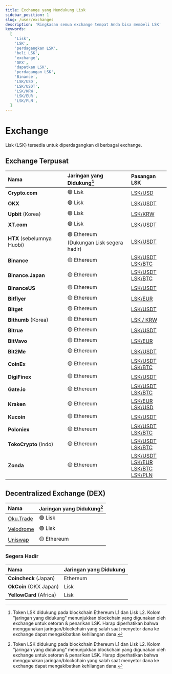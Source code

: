 ```yaml
---
title: Exchange yang Mendukung Lisk
sidebar_position: 1
slug: /user/exchanges
description: 'Ringkasan semua exchange tempat Anda bisa membeli LSK'
keywords:
  [
    'Lisk',
    'LSK',
    'perdagangkan LSK',
    'beli LSK',
    'exchange',
    'DEX',
    'dapatkan LSK',
    'perdagangan LSK',
    'Binance',
    'LSK/USD',
    'LSK/USDT',
    'LSK/KRW',
    'LSK/EUR',
    'LSK/PLN',
  ]
---
```


# Exchange

Lisk (LSK) tersedia untuk diperdagangkan di berbagai <!-- exchange terpusat dan terdesentralisasi --> exchange.

## Exchange Terpusat

| Nama                     | Jaringan yang Didukung[^1] | Pasangan LSK                                                      |
| :----------------------- |:----------------- |:----------------------------------------------------------------- |
| **Crypto.com**           | 🟢 Lisk            | [LSK/USD](https://crypto.com/exchange/trade/LSK_USD)             |
| **OKX**                  | 🟢 Lisk            | [LSK/USDT](https://www.okx.com/fr/trade-spot/lsk-usdt)           |
| **Upbit** (Korea)        | 🟢 Lisk            | [LSK/KRW](https://upbit.com/exchange?code=CRIX.UPBIT.KRW-LSK)    |
| **XT.com**               | 🟢 Lisk            | [LSK/USDT](https://www.xt.com/en/trade/lsk_usdt) |
| **HTX** (sebelumnya Huobi)    | 🟣 Ethereum <br/>(Dukungan Lisk segera hadir) | [LSK/USDT](https://www.htx.com.jm/trade/lsk_usdt/)             |
| **Binance**              | 🟡 Ethereum        | [LSK/USDT](https://www.binance.com/en/trade/LSK_USDT?type=spot)<br />[LSK/BTC](https://www.binance.com/en/trade/LSK_BTC?type=spot) |
| **Binance.Japan**        | 🟡 Ethereum        | [LSK/USDT](https://www.binance.com/en-JP/trade/LSK_USDT?type=spot)<br />[LSK/BTC](https://www.binance.com/en-JP/trade/LSK_BTC?type=spot) |
| **BinanceUS**            | 🟡 Ethereum        | [LSK/USDT](https://www.binance.us/spot-trade/lsk_usdt)           |
| **Bitflyer**             | 🟡 Ethereum        | [LSK/EUR](https://bitflyer.com/fr-eu/lisk-chart)                 |
| **Bitget**               | 🟡 Ethereum        | [LSK/USDT](https://www.bitget.com/futures/usdt/LSKUSDT)             |
| **Bithumb** (Korea)      | 🟡 Ethereum        | [LSK / KRW](https://www.bithumb.com/react/trade/order/LSK-KRW) |
| **Bitrue**               | 🟡 Ethereum        | [LSK/USDT](https://www.bitrue.com/trade/lsk_usdt)                |
| **BitVavo**              | 🟡 Ethereum        | [LSK/EUR](https://account.bitvavo.com/markets/LSK-EUR)           |
| **Bit2Me**               | 🟡 Ethereum        | [LSK/USDT](https://pro.bit2me.com/exchange/LSK-USDT?ref=285-6HY-TPA&mkt_kind=referral&prm=5DH100) |
| **CoinEx**               | 🟡 Ethereum        | [LSK/USDT](https://www.coinex.com/en/exchange/LSK-USDT)<br />[LSK/BTC](https://www.coinex.com/en/exchange/LSK-BTC) |
| **DigiFinex**            | 🟡 Ethereum        | [LSK/USDT](https://www.digifinex.com/en-ww/trade/USDT/LSK)       |
| **Gate.io**              | 🟡 Ethereum        | [LSK/USDT](https://www.gate.io/fr/trade/LSK_USDT)<br />[LSK/BTC](https://www.gate.io/fr/trade/LSK_BTC) |
| **Kraken**               | 🟡 Ethereum        | [LSK/EUR](https://pro.kraken.com/app/trade/lsk-eur)<br/>[LSK/USD](https://pro.kraken.com/app/trade/lsk-usd)             |
| **Kucoin**               | 🟡 Ethereum        | [LSK/USDT](https://www.kucoin.com/trade/LSK-USDT)                |
| **Poloniex**             | 🟡 Ethereum        | [LSK/USDT](https://poloniex.com/trade/LSK_USDT/?type=spot)<br />[LSK/BTC](https://poloniex.com/trade/LSK_BTC/?type=spot) |
| **TokoCrypto** (Indo)    | 🟡 Ethereum        | [LSK/USDT](https://www.tokocrypto.com/en/trade/LSK_USDT)<br />[LSK/BTC](https://www.tokocrypto.com/en/trade/LSK_BTC)  |
| **Zonda**                | 🟡 Ethereum        | [LSK/USDT](https://zondacrypto.com/en/exchange-rate/lisk-price-usdt)<br />[LSK/EUR](https://zondacrypto.com/en/exchange-rate/lisk-price-eur)<br />[LSK/BTC](https://zondacrypto.com/en/exchange-rate/lisk-price-btc)<br />[LSK/PLN](https://zondacrypto.com/en/exchange-rate/lisk-price-pln) |

## Decentralized Exchange (DEX)

| Nama                          | Jaringan yang Didukung[^1]                       |
| :---------------------------- | :------------------------------------------ |
| [Oku.Trade](https://oku.trade/app/lisk/trade/0xac485391eb2d7d88253a7f1ef18c37f4242d1a24) | 🟢 Lisk |
| [Velodrome](https://velodrome.finance/swap?from=0xac485391eb2d7d88253a7f1ef18c37f4242d1a24&to=0x05d032ac25d322df992303dca074ee7392c117b9&chain0=1135&chain1=1135) | 🟢 Lisk |
| [Uniswap](https://app.uniswap.org/explore/tokens/ethereum/0x6033f7f88332b8db6ad452b7c6d5bb643990ae3f) | 🟡 Ethereum |

[^1]: Token LSK didukung pada blockchain Ethereum L1 dan Lisk L2.
Kolom "jaringan yang didukung" menunjukkan blockchain yang digunakan oleh exchange untuk setoran & penarikan LSK. 
Harap diperhatikan bahwa menggunakan jaringan/blockchain yang salah saat menyetor dana ke exchange dapat mengakibatkan kehilangan dana.

### Segera Hadir

| Nama                     | Jaringan yang Didukung |
| :----------------------- |:----------------- |
| **Coincheck** (Japan)    | Ethereum          |
| **OkCoin** (OKX Japan)   | Lisk              |
| **YellowCard** (Africa)  | Lisk              |

